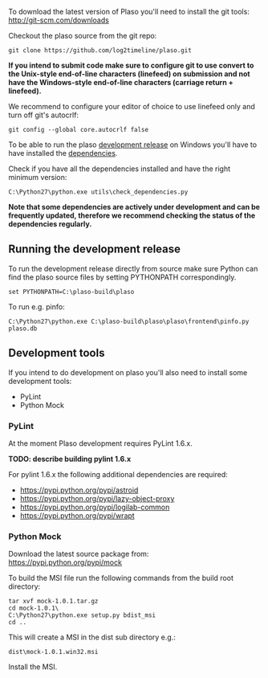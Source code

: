 To download the latest version of Plaso you'll need to install the git tools: http://git-scm.com/downloads

Checkout the plaso source from the git repo:
```
git clone https://github.com/log2timeline/plaso.git
```

**If you intend to submit code make sure to configure git to use convert to the Unix-style end-of-line characters (linefeed) on submission and not have the Windows-style end-of-line characters (carriage return + linefeed).** 

We recommend to configure your editor of choice to use linefeed only and turn off git's autocrlf:
```
git config --global core.autocrlf false
```

To be able to run the plaso [development release](Releases-and-roadmap.md) on Windows you'll have to have installed the [dependencies](Dependencies.md).

Check if you have all the dependencies installed and have the right minimum version:
```
C:\Python27\python.exe utils\check_dependencies.py
```

**Note that some dependencies are actively under development and can be frequently updated, therefore we recommend checking the status of the dependencies regularly.**

## Running the development release
To run the development release directly from source make sure Python can find the plaso source files by setting PYTHONPATH correspondingly.
```
set PYTHONPATH=C:\plaso-build\plaso
```

To run e.g. pinfo:
```
C:\Python27\python.exe C:\plaso-build\plaso\plaso\frontend\pinfo.py plaso.db
```

## Development tools
If you intend to do development on plaso you'll also need to install some development tools:

* PyLint
* Python Mock

### PyLint
At the moment Plaso development requires PyLint 1.6.x.

**TODO: describe building pylint 1.6.x**

For pylint 1.6.x the following additional dependencies are required:
* https://pypi.python.org/pypi/astroid
* https://pypi.python.org/pypi/lazy-object-proxy
* https://pypi.python.org/pypi/logilab-common
* https://pypi.python.org/pypi/wrapt

### Python Mock
Download the latest source package from: https://pypi.python.org/pypi/mock

To build the MSI file run the following commands from the build root directory:
```
tar xvf mock-1.0.1.tar.gz
cd mock-1.0.1\
C:\Python27\python.exe setup.py bdist_msi
cd ..
```

This will create a MSI in the dist sub directory e.g.:
```
dist\mock-1.0.1.win32.msi
```

Install the MSI.
